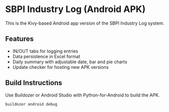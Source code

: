 # SBPI Industry Log (Android APK)

This is the Kivy-based Android app version of the SBPI Industry Log system.

## Features
- IN/OUT tabs for logging entries
- Data persistence in Excel format
- Daily summary with adjustable date, bar and pie charts
- Update checker for hosting new APK versions

## Build Instructions
Use Buildozer or Android Studio with Python-for-Android to build the APK.

```bash
buildozer android debug
```

